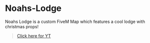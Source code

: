 # Noahs-Lodge
Noahs Lodge is a custom FiveM Map which features a cool lodge with christmas props!
> [Click here for YT](https://www.youtube.com/watch?v=pkTgFMzKW7U&feature=youtu.be)

